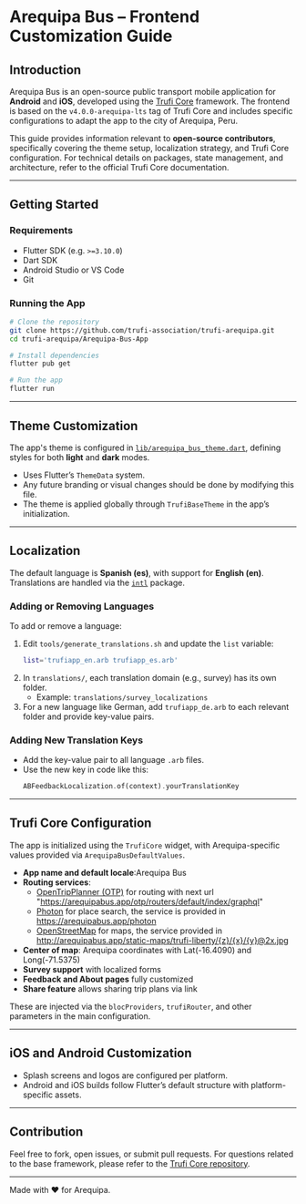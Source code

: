 # Arequipa Bus – Frontend Customization Guide

## Introduction

Arequipa Bus is an open-source public transport mobile application for **Android** and **iOS**, developed using the [Trufi Core](https://github.com/trufi-association/trufi-core) framework. The frontend is based on the `v4.0.0-arequipa-lts` tag of Trufi Core and includes specific configurations to adapt the app to the city of Arequipa, Peru.

This guide provides information relevant to **open-source contributors**, specifically covering the theme setup, localization strategy, and Trufi Core configuration. For technical details on packages, state management, and architecture, refer to the official Trufi Core documentation.

---

## Getting Started

### Requirements

- Flutter SDK (e.g. `>=3.10.0`)
- Dart SDK
- Android Studio or VS Code
- Git

### Running the App

```bash
# Clone the repository
git clone https://github.com/trufi-association/trufi-arequipa.git
cd trufi-arequipa/Arequipa-Bus-App

# Install dependencies
flutter pub get

# Run the app
flutter run
```

---

## Theme Customization

The app's theme is configured in [`lib/arequipa_bus_theme.dart`](lib/arequipa_bus_theme.dart), defining styles for both **light** and **dark** modes.

- Uses Flutter’s `ThemeData` system.
- Any future branding or visual changes should be done by modifying this file.
- The theme is applied globally through `TrufiBaseTheme` in the app’s initialization.

---

## Localization

The default language is **Spanish (es)**, with support for **English (en)**. Translations are handled via the [`intl`](https://pub.dev/packages/intl) package.

### Adding or Removing Languages

To add or remove a language:

1. Edit `tools/generate_translations.sh` and update the `list` variable:
   ```bash
   list='trufiapp_en.arb trufiapp_es.arb'
   ```
2. In `translations/`, each translation domain (e.g., survey) has its own folder.
   - Example: `translations/survey_localizations`
3. For a new language like German, add `trufiapp_de.arb` to each relevant folder and provide key-value pairs.

### Adding New Translation Keys

- Add the key-value pair to all language `.arb` files.
- Use the new key in code like this:
  ```dart
  ABFeedbackLocalization.of(context).yourTranslationKey
  ```

---

## Trufi Core Configuration

The app is initialized using the `TrufiCore` widget, with Arequipa-specific values provided via `ArequipaBusDefaultValues`.

- **App name and default locale**:Arequipa Bus
- **Routing services**:
  - [OpenTripPlanner (OTP)](https://github.com/opentripplanner/OpenTripPlanner) for routing with next url "https://arequipabus.app/otp/routers/default/index/graphql"
  - [Photon](https://github.com/komoot/photon) for place search, the service is provided in https://arequipabus.app/photon
  - [OpenStreetMap](https://www.openstreetmap.org/) for maps, the service provided in http://arequipabus.app/static-maps/trufi-liberty/{z}/{x}/{y}@2x.jpg
- **Center of map**: Arequipa coordinates with Lat(-16.4090) and Long(-71.5375)
- **Survey support** with localized forms
- **Feedback and About pages** fully customized
- **Share feature** allows sharing trip plans via link

These are injected via the `blocProviders`, `trufiRouter`, and other parameters in the main configuration.

---

## iOS and Android Customization

- Splash screens and logos are configured per platform.
- Android and iOS builds follow Flutter’s default structure with platform-specific assets.

---

## Contribution

Feel free to fork, open issues, or submit pull requests. For questions related to the base framework, please refer to the [Trufi Core repository](https://github.com/trufi-association/trufi-core).

---

Made with ❤️ for Arequipa.
